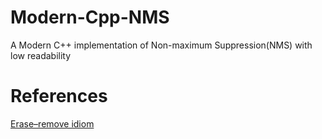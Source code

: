 # Modern-Cpp-NMS

A Modern C++ implementation of Non-maximum Suppression(NMS) with low readability

# References

[Erase–remove idiom](https://en.wikipedia.org/wiki/Erase%E2%80%93remove_idiom)
